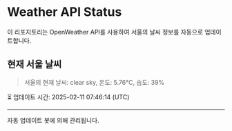 
# Weather API Status

이 리포지토리는 OpenWeather API를 사용하여 서울의 날씨 정보를 자동으로 업데이트합니다.

## 현재 서울 날씨
> 서울의 현재 날씨: clear sky, 온도: 5.76°C, 습도: 39%

⏳ 업데이트 시간: 2025-02-11 07:46:14 (UTC)

---
자동 업데이트 봇에 의해 관리됩니다.

